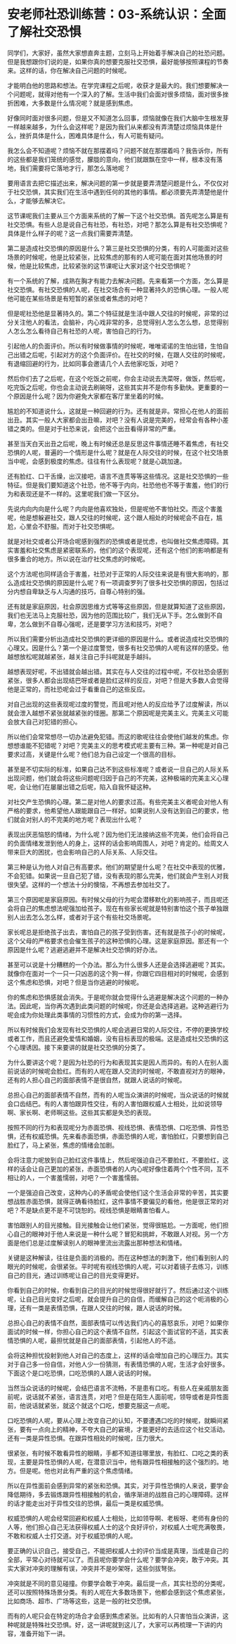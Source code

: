 # 安老师社恐训练营：03-系统认识：全面了解社交恐惧

同学们，大家好，虽然大家想直奔主题，立刻马上开始着手解决自己的社恐问题。但是我想跟你们说的是，如果你真的想要克服社交恐惧，最好能够按照课程的节奏来。这样的话，你在解决自己问题的时候呢。

才能明白他的思路和想法。在学完课程之后呢，收获才是最大的。我们想要解决一个问题呢，就得对他有一个深入的了解。生活中我们会面对很多烦恼，面对很多挫折困难，大多数是什么情况呢？就是感到焦虑。

好像同时面对很多问题，但是又不知道怎么回事，烦恼就像在我们大脑中生根发芽一样越来越多，为什么会这样呢？是因为我们从来都没有弄清楚过烦恼具体是什么，挫折具体是什么，困难具体是什么，有人可能有疑问。

我怎么会不知道呢？烦恼不就在那摆着吗？问题不就在那摆着吗？我告诉你，所有的这些都是我们笼统的感觉，朦胧的意向，他们就跟飘在空中一样，根本没有落地，我们需要将它落地才行，那怎么落地呢？

要用语言去把它描述出来，解决问题的第一步就是要弄清楚问题是什么，不仅仅对于社交恐惧，其实我们在生活中遇到任何的其他的事情。都必须要先弄清楚他是什么，才能够去解决它。

这节课呢我们主要从三个方面来系统的了解一下这个社交恐惧。首先呢怎么算是有社交恐惧。有些人总是说自己有社恐，有社恐，对吧？那怎么算是有社交恐惧呢？具体是什么样子的呢？这一点我们需要弄清楚。

第二是造成社交恐惧的原因是什么？第三是社交恐惧的分类，有的人可能面对这些场景的时候呢，他是比较紧张，比较焦虑的那有的人呢可能在面对其他场景的时候，他是比较焦虑，比较紧张的这节课呢让大家对这个社交恐惧呢？

有一个系统的了解，成熟在胸才有能力去解决问题。先来看第一个方面，怎么算是社交恐惧。有社交恐惧的人呢，在社交场合有一种显著持久的恐惧心理。一般人呢他可能在某些场景是有短暂的紧张或者焦虑的对吧？

但是呢社恐他是显著持久的。第二个特征就是生活中跟人交往的时候呢，非常的过分关注他人的看法，会脑补，内心戏非常的多，总觉得别人怎么怎么想，总觉得别人怎么怎么看待自己有社恐的人呢，害怕自己的行为。

引起他人的负面评价。所以有时候做事情的时候呢，唯唯诺诺的生怕出错，生怕自己出错之后呢，引起对方的这个负面评价。在社交的时候，在跟人交往的时候呢，有退缩回避的行为，比如同事会邀请几个人去他家吃饭，对吧？

然后你们去了之后呢，在这个吃饭之前呢，你会主动说去洗菜呀，做饭，然后呢，吃完饭之后呢，你也会主动说去刷碗呀，这些其实并不是你有多勤快。更重要的一个原因是什么呢？因为你避免大家都在客厅里坐着的时候。

尴尬的不知道说什么，这就是一种回避的行为。还有就是非。常担心在他人的面前出丑。其实一般人大家都会出丑嘛，对吧？没有人说是完美的，经常会有各种小差错之类的。但是对于社恐来说，会把这个出丑看得非常的严重。

甚至当天白天出丑之后呢，晚上有时候还总是反思这件事情还睡不着焦虑，有社交恐惧的人呢，普遍的一个情形是什么呢？就是在人际交往的时候，在这个社交场景当中呢，会感到极度的焦虑。往往有什么表现呢？就是心跳加速。

还有脸红、口干舌燥，出汉接吧，语言不连贯等等这些情况。这是社交恐惧的一些特征。但是我们要知道这个社恐，他不等于内向，社恐他也不等于害羞，他们的行为和表现还是不一样的。这里呢我们做一下区分。

先说内向内向是什么呢？内向是他喜欢独处，但是呢他不害怕社交。而这个害羞呢，他是想躲避社交，跟人交往的时候呢，这个跟人相处的时候呢会不自在，尴尬，心里会不舒服。而对于社交恐惧呢。

就是对社交或者公开场合呢感到强烈的恐惧或者是忧虑，也叫做社交焦虑障碍。其实害羞和社交焦虑是紧密联系的，他们的这个表现呢，还有这个他们的影响都是有很多重合的地方。所以说在治疗社交焦虑的时候呢。

这个方法呢也同样适合于害羞，社恐对于正常的人际交往来说是有很大影响的，那么造成社交恐惧的原因是什么呢？有一项调查罗列了很多社交恐惧的原因，包括过分内想自卑缺乏与人沟通的技巧，自尊心特别的强。

还有就是家庭原因，社会原因思维方式等等这些原因，但是就算知道了这些原因，我们也无法马上克服社恐，因为他的范围比较广，我们无从下手。怎么做到不自卑，怎么做到不自尊心强呢，还是要学习方法和技巧，对吧？

所以我们需要分析出造成社交恐惧的更详细的原因是什么。或者说造成社交恐惧的心理又。因是什么？第一个是过度警觉，很多有社交恐惧的人呢有这样的感受。他越想放松呢就越紧张，越关注自己手抖呢就是手越抖。

越想表现好呢，不出错就会越出错。其实在与人交往的过程中呢，不仅社恐会感到紧张，很多人都会出现结巴呀或者是脸红这样的反应，对吧？但是大多数人会觉得他是正常的，而社恐呢会过于看重自己的这些反应。

对自己出现的这些表现呢过度的警觉，而且呢对他人的反应给予了过度解读，所以就会泄入越想不紧张就越紧张的怪圈。那第二个原因呢是完美主义。完美主义可能会放大自己对犯错的担心。

所以他们会常常想尽一切办法避免犯错。而这的歌呢往往会使他们越发的焦虑。你想想谁能不犯错呢？对吧？完美主义的思考模式呢主要有三种。第一种呢是对自己要求过高，关键是什么呢？他们总为自己设定一个很高的目标。

甚至是不切实际的标准，如果自己达不到这些标准呢？或者说一旦自己的人际关系出现问题，他们就会将这些问题呢归因于自己的不完美，这种极端的完美主义心理呢，会让他们在屡屡出错之后呢，陷入自我怀疑这种。

对社交产生恐惧的心理。第二是对他人的要求过高。有些完美主义者呢会对他人有严格的要求，他希望他人跟能跟自己一样好。如果说别人没有达到自己的要求，他们就会对别人的不完美的地方呢？表现出什么呢？

表现出厌恶恼怒的情绪，为什么呢？因为他们无法接纳这些不完美，他们会将自己的负面情绪发泄到他人的身上，这样的话会影响周围人，对吧？肯定的。给周文人带来巨大的困扰，也会影响自己的人际关系、人际交往。

第三种是认为他人对自己有高要求。他们的期望是什么呢？在社交中表现的优雅，不会犯错。如果说一旦自己犯了错，没有表现的那么完美，他们就会产生别人对我很失望。这样的一个想法十分的懊恼，不再想去参加社交了。

第三个原因呢是家庭原因。有时候父母的行为呢会潜移默化的影响孩子，而且呢还会将自己的焦虑想法呢强加给孩子。现在有些家长呢就是特别害怕这个孩子单独跟别人出去怎么怎么样，或者对于这个有些社交场景呢。

家长呢总是拒绝孩子出去，害怕自己的孩子受到伤害。还有就是孩子小的时候呢，这个父母的严格要求也会催生孩子的这种恐惧的心理。这是家庭原因。那还有一个原因是什么呢？逃避逃避并不是解决社交恐惧的好办法。

甚至可以说是十分糟糕的一个办法。那么为什么很多人还是会选择逃避呢？其实。就像你在面对一个一只一只凶恶的这个狗一样，你跟它四目相对的时候呢，会感到这个焦虑和恐惧，对吧？但是当你逃避的时候呢。

你的焦虑和恐惧感就会消失。于是呢你就会觉得什么逃避是解决这个问题的一种办法。因此呢，当你再次遇到此类问题的时候呢，你还是会选择逃避。这种逃避行为呢会成为你处理此类事情的习惯性的方式，会成为你的第一选择。

所以有时候我们会发现有社交恐惧的人呢会逃避日常的人际交往，不停的更换学校或者工作，而且还避免爱情和婚姻，没有目标表现的极端。这是造成社交恐惧的这个心理诱因。接下来要讲的就是社交恐惧的分类了。

为什么要讲这个呢？是因为社恐的行为和表现其实是因人而异的。有的人在别人面前说话的时候呢会脸红。而有的人呢在跟人交流的时候呢，不敢直视对方的眼神，还有的人担心自己的面部表情不是很自然，就跟人说话的时候呢。

总担心自己的面部表情不自然，而有的人呢当众演讲的时候呢，当众说话的时候就会口齿结巴。有的人害怕跟异性交往，有的人害怕跟权威人士相处，比如说领导啊、家长啊、老师啊这些。这些其实都是失恐的表现。

按照不同的行为和表现呢分为赤面恐惧、视线恐惧、表情恐惧、口吃恐惧、异性恐惧，还有权威恐惧。先来看赤面恐惧，赤面恐惧的人呢，害怕脸红，只要想到自己脸红了，马上紧张，焦虑的情绪会加剧。

会将注意力呢放到自己脸红这件事情上，然后呢强迫自己不要脸红，不要脸红，这样的话会让自己更加的紧张，赤面恐惧者的人内心呢好像住着两个个性不同，互不相让的人，一个害羞懦弱，对吧？一个害羞懦弱。

一个是强迫自己改变，这种内心的矛盾呢会使他们这个生活会非常的辛苦，其实要想战胜赤面恐惧，就得正确看待脸红，这件事情不要偏见的看他，他是很正常的对吧？不是缺点更不是不可饶恕的。视线恐惧是眼睛害怕看人。

害怕跟别人的目光接触。目光接触会让他们紧张，觉得很尴尬。一方面呢，他们担心自己的眼神对于他人来说是一种什么呢？冒犯和挑衅，不敢跟人对视。另一个方面是他们总是过度解读别人的眼神里流出流露出那种想法和情绪。

关键是这种解读，往往是负面的消极的。而在这种想法的刺激下，他们看到别人的眼光的时候呢，会很紧张。平时呢有视线恐惧的人呢，可以对着镜子去练习，训练自己的目光，通过训练呢让自己的目光变得更好。

你看到自己的时候，你看到自己的目光的时候觉得很好就行了。然后通过这个训练呢，让自己目光变好之后呢，就会提升自己的自信，而缓解自己的这个呃消极的心理，还有一类是表情恐惧，在跟人交往的时候，跟人说话的时候。

总担心自己的表情不自然，面部表情可以传达我们内心的喜怒哀乐，对吧？如果你面试的时候一样，你担心自己的这个表情不自然，引起这个面试官的不适，其实表情恐惧的人呢，最担忧就是自己的面部表情，引起他人的不适。

会将这种担忧投射到他人对自己的态度上，这样的话会增加自己的心理压力。其实对于自己多一份自信，对他人少一份猜测，有表情恐惧的人呢，生活才会好很多。下面这个是口吃恐惧，口吃恐惧的人跟人说话的时候。

当然当众说话的时候呢，会结巴语言不流畅，不是患有口吃。有些人在亲戚朋友面前呢，说话就不紧张，语言连贯，对吧？但是在陌生人面前呢，领导或者是异性面前，他说话就紧张，就这个就这个口吃，想要克服这一点呢。

口吃恐惧的人呢，要从心理上改变自己的认知，不要遭遇口吃的时候呢，就瞬间紧张，要有一点向上的精神，不夸大自己的窘境，才能更好的去适应这个社交活动。还有一类是异性恐惧。在跟异性相处的时候呢，压力很大。

很紧张，有时候不敢看异性的眼睛，手都不知道往哪里放，有脸红、口吃之类的表现，主要是异性恐惧的人呢，在潜意识当中，他有跟异性相接触的这个强烈的。地方。但是呢。他也对此有严重的这个焦虑情绪。

所以在异性面前会感到异常的紧张和恐惧。其实，对于异性恐惧的人来说，要学会降低期待，多去锻炼跟异性相接触的机会，循序渐进的战胜自己的心理障碍。这样的话才能走出对于异性交往的恐惧，最后一类是权威恐惧。

权威恐惧的人呢会经常回避和权威人士相处，比如领导啊、老板呀、老师有身份的人等，他们担心自己无法获得权威人士的这个良好评价，对权威人士呢充满敬畏，不敢和权威人士打交道。对于权威恐惧的人呢。

要正确的认识自己，接受自己，不能把权威人士的评价当成是真理，当成是自己的全部，平常心对待就可以了。而且呢你要学会什么呢？要学会冲突，敢于冲突。其实大家对冲突的理解有误，冲突并不是吵架呀，这些剑拔弩张。

冲突就是不同的意见碰撞。你要学会敢于冲突。最后提一点，其实社恐的分类呢，还可以按照特殊场景分类。有的人呢在大多数场景下，他都会感到这个焦虑紧张，比如商场、超市、广场等这些，这是一般的社交恐惧。

而有的人呢只会在特定的场合才会感到焦虑紧张。比如有的人只害怕当众演讲，这种呢就是特殊社交恐惧。好，这一讲呢就到这儿了，大家可以再梳理一下讲的内容，准备开始下一讲。

